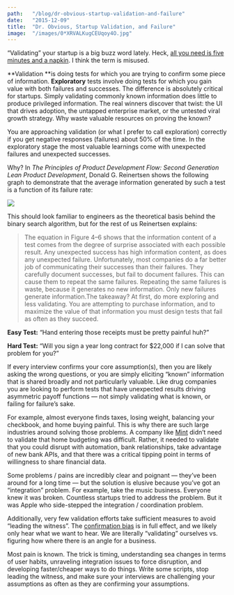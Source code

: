 ```yaml
---
path:	"/blog/dr-obvious-startup-validation-and-failure"
date:	"2015-12-09"
title:	"Dr. Obvious, Startup Validation, and Failure"
image:	"/images/0*XRVALKugCEUqoy4O.jpg"
---
```


“Validating” your startup is a big buzz word lately. Heck, [all you need is five minutes and a napkin](http://www.inc.com/jessica-stillman/validate-your-startup-idea-in-5-minutes-or-less.html). I think the term is misused.

**Validation **is doing tests for which you are trying to confirm some piece of information. **Exploratory** tests involve doing tests for which you gain value with both failures and successes. The difference is absolutely critical for startups. Simply validating commonly known information does little to produce privileged information. The real winners discover that twist: the UI that drives adoption, the untapped enterprise market, or the untested viral growth strategy. Why waste valuable resources on proving the known?

You are approaching validation (or what I prefer to call exploration) correctly if you get negative responses (failures) about 50% of the time. In the exploratory stage the most valuable learnings come with unexpected failures and unexpected successes.

Why? In *The Principles of Product Development Flow: Second Generation Lean Product Development*, Donald G. Reinertsen shows the following graph to demonstrate that the average information generated by such a test is a function of its failure rate:

![](/images/0*XRVALKugCEUqoy4O.jpg)

This should look familiar to engineers as the theoretical basis behind the binary search algorithm, but for the rest of us Reinertsen explains:


> The equation in Figure 4–6 shows that the information content of a test comes from the degree of surprise associated with each possible result. Any unexpected success has high information content, as does any unexpected failure. Unfortunately, most companies do a far better job of communicating their successes than their failures. They carefully document successes, but fail to document failures. This can cause them to repeat the same failures. Repeating the same failures is waste, because it generates no new information. Only new failures generate information.The takeaway? At first, do more exploring and less validating. You are attempting to purchase information, and to maximize the value of that information you must design tests that fail as often as they succeed.

**Easy Test:** “Hand entering those receipts must be pretty painful huh?”

**Hard Test:** “Will you sign a year long contract for $22,000 if I can solve that problem for you?”

If every interview confirms your core assumption(s), then you are likely asking the wrong questions, or you are simply eliciting “known” information that is shared broadly and not particularly valuable. Like drug companies you are looking to perform tests that have unexpected results driving asymmetric payoff functions — not simply validating what is known, or failing for failure’s sake.

For example, almost everyone finds taxes, losing weight, balancing your checkbook, and home buying painful. This is why there are such large industries around solving those problems. A company like [Mint](https://www.mint.com/) didn’t need to validate that home budgeting was difficult. Rather, it needed to validate that you could disrupt with automation, bank relationships, take advantage of new bank APIs, and that there was a critical tipping point in terms of willingness to share financial data.

Some problems / pains are incredibly clear and poignant — they’ve been around for a long time — but the solution is elusive because you’ve got an “integration” problem. For example, take the music business. Everyone knew it was broken. Countless startups tried to address the problem. But it was Apple who side-stepped the integration / coordination problem.

Additionally, very few validation efforts take sufficient measures to avoid “leading the witness”. The [confirmation bias](http://en.wikipedia.org/wiki/Confirmation_bias) is in full effect, and we likely only hear what we want to hear. We are literally “validating” ourselves vs. figuring how where there is an angle for a business.

Most pain is known. The trick is timing, understanding sea changes in terms of user habits, unraveling integration issues to force disruption, and developing faster/cheaper ways to do things. Write some scripts, stop leading the witness, and make sure your interviews are challenging your assumptions as often as they are confirming your assumptions.

